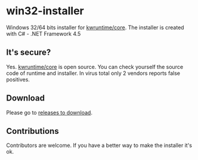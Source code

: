 # win32-installer

Windows 32/64 bits installer for [kwruntime/core](https://github.com/kwruntime/core).
The installer is created with C# - .NET Framework 4.5

## It's secure?

Yes. [kwruntime/core](https://github.com/kwruntime/core) is open source. You can check yourself the source code of runtime and installer. 
In virus total only 2 vendors reports false positives. 

## Download

Please go to [releases to download](https://github.com/kwruntime/win32-installer/releases). 

## Contributions

Contributors are welcome. If you have a better way to make the installer it's ok. 
